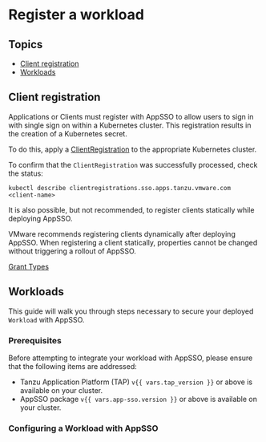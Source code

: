 # Register a workload

## Topics

- [Client registration](#client-registration)
- [Workloads](#workloads)

## Client registration

Applications or Clients must register with AppSSO to allow users to sign in with single sign on within a Kubernetes cluster.
This registration results in the creation of a Kubernetes secret.

To do this, apply a [ClientRegistration](../crds/clientregistration.md) to the appropriate Kubernetes cluster.

To confirm that the `ClientRegistration` was successfully processed, check the status:

```shell
kubectl describe clientregistrations.sso.apps.tanzu.vmware.com <client-name>
```

It is also possible, but not recommended, to register clients statically while deploying AppSSO.

VMware recommends registering clients dynamically after deploying AppSSO. When registering a client 
statically, properties cannot be changed without triggering a rollout of AppSSO.

[Grant Types](grant-types.md)

## <a id='workloads'></a> Workloads

This guide will walk you through steps necessary to secure your deployed `Workload` with AppSSO.

### Prerequisites

Before attempting to integrate your workload with AppSSO, please ensure that the following items are addressed:

- Tanzu Application Platform (TAP) `v{{ vars.tap_version }}` or above is available on your cluster.
- AppSSO package `v{{ vars.app-sso.version }}` or above is available on your cluster.

### Configuring a Workload with AppSSO


